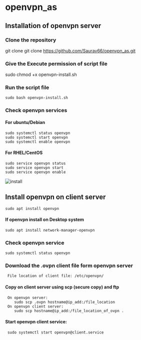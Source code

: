 # openvpn_as
 ## Installation of openvpn server
 ### Clone the repository
   git clone git clone https://github.com/Saurav66/openvpn_as.git
 ### Give the Execute permission of script file
   sudo chmod +x openvpn-install.sh
 ### Run the script file
    sudo bash openvpn-install.sh
 ### Check openvpn services
   #### For ubuntu/Debian
    sudo systemctl status openvpn
    sudo systemctl start openvpn
    sudo systemctl enable openvpn
   #### For RHEL/CentOS
    sudo service openvpn status
    sudo service openvpn start
    sudo service openvpn enable
    
   ![install](https://user-images.githubusercontent.com/50103349/152930229-1aba2bd1-eeda-4db2-bc97-ae74ccd15a60.png)
 ## Install openvpn on client server
    sudo apt install openvpn
   #### If openvpn install on Desktop system 
    sudo apt install network-manager-openvpn
 ### Check openvpn service
    sudo systemctl status openvpn
 ### Download the .ovpn client file form openvpn server 
     File location of client file: /etc/openvpn/
   #### Copy on client server using scp (secure copy) and ftp
     On openvpn server:
        sudo scp .ovpn hostname@ip_add:/file_location
     On openvpn client server:
        sudo scp hostname@ip_add:/file_location_of_ovpn .
 #### Start openvpn client service:
     sudo systemctl start openvpn@client.service

